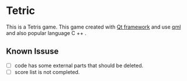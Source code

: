 # Tetric
This is a Tetris game.
This game created with [Qt framework](https://en.wikipedia.org/wiki/Qt_(software)) and use [qml](https://en.wikipedia.org/wiki/QML) and also popular language C ++ .


## Known Issuse

- [ ] code has some external parts that should be deleted.
- [ ] score list is not completed.
